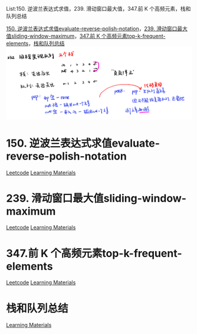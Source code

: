 List:150. 逆波兰表达式求值，239. 滑动窗口最大值，347.前 K 个高频元素，栈和队列总结

[150. 逆波兰表达式求值evaluate-reverse-polish-notation](#01)，[239. 滑动窗口最大值sliding-window-maximum](#02)，[347.前 K 个高频元素top-k-frequent-elements](#03)，[栈和队列总结](#04)
![image](../images/232-implement-queue-using-stacks.png)

# <span id="01">150. 逆波兰表达式求值evaluate-reverse-polish-notation</span>

[Leetcode](https://leetcode.cn/problems/evaluate-reverse-polish-notation/description/) [Learning Materials](https://programmercarl.com/0150.%E9%80%86%E6%B3%A2%E5%85%B0%E8%A1%A8%E8%BE%BE%E5%BC%8F%E6%B1%82%E5%80%BC.html)


# <span id="02">239. 滑动窗口最大值sliding-window-maximum</span>

[Leetcode](https://leetcode.cn/problems/sliding-window-maximum/description/) [Learning Materials](https://programmercarl.com/0239.%E6%BB%91%E5%8A%A8%E7%AA%97%E5%8F%A3%E6%9C%80%E5%A4%A7%E5%80%BC.html)

# <span id="03">347.前 K 个高频元素top-k-frequent-elements</span>

[Leetcode](https://leetcode.cn/problems/top-k-frequent-elements/description/) [Learning Materials](https://programmercarl.com/0347.%E5%89%8DK%E4%B8%AA%E9%AB%98%E9%A2%91%E5%85%83%E7%B4%A0.html)

# <span id="04">栈和队列总结</span>
 
[Learning Materials](https://programmercarl.com/%E6%A0%88%E4%B8%8E%E9%98%9F%E5%88%97%E6%80%BB%E7%BB%93.html)

